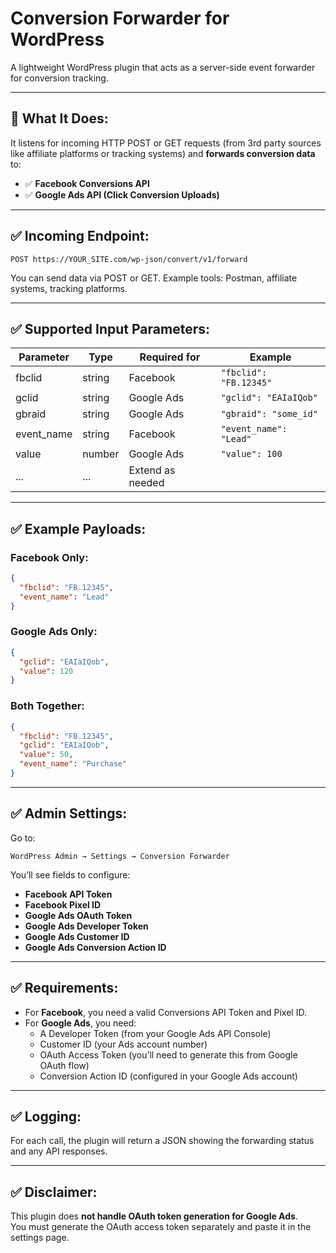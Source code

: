 
# Conversion Forwarder for WordPress

A lightweight WordPress plugin that acts as a server-side event forwarder for conversion tracking.

---

## 📌 What It Does:

It listens for incoming HTTP POST or GET requests (from 3rd party sources like affiliate platforms or tracking systems) and **forwards conversion data** to:

- ✅ **Facebook Conversions API**
- ✅ **Google Ads API (Click Conversion Uploads)**

---

## ✅ Incoming Endpoint:

```
POST https://YOUR_SITE.com/wp-json/convert/v1/forward
```

You can send data via POST or GET. Example tools: Postman, affiliate systems, tracking platforms.

---

## ✅ Supported Input Parameters:

| Parameter | Type | Required for | Example |
|---|---|---|---|
| fbclid | string | Facebook | `"fbclid": "FB.12345"` |
| gclid | string | Google Ads | `"gclid": "EAIaIQob"` |
| gbraid | string | Google Ads | `"gbraid": "some_id"` |
| event_name | string | Facebook | `"event_name": "Lead"` |
| value | number | Google Ads | `"value": 100` |
| ... | ... | Extend as needed | |

---

## ✅ Example Payloads:

### Facebook Only:

```json
{
  "fbclid": "FB.12345",
  "event_name": "Lead"
}
```

### Google Ads Only:

```json
{
  "gclid": "EAIaIQob",
  "value": 120
}
```

### Both Together:

```json
{
  "fbclid": "FB.12345",
  "gclid": "EAIaIQob",
  "value": 50,
  "event_name": "Purchase"
}
```

---

## ✅ Admin Settings:

Go to:

```
WordPress Admin → Settings → Conversion Forwarder
```

You’ll see fields to configure:

- **Facebook API Token**
- **Facebook Pixel ID**
- **Google Ads OAuth Token**
- **Google Ads Developer Token**
- **Google Ads Customer ID**
- **Google Ads Conversion Action ID**

---

## ✅ Requirements:

- For **Facebook**, you need a valid Conversions API Token and Pixel ID.
- For **Google Ads**, you need:
  - A Developer Token (from your Google Ads API Console)
  - Customer ID (your Ads account number)
  - OAuth Access Token (you’ll need to generate this from Google OAuth flow)
  - Conversion Action ID (configured in your Google Ads account)

---

## ✅ Logging:

For each call, the plugin will return a JSON showing the forwarding status and any API responses.

---

## ✅ Disclaimer:

This plugin does **not handle OAuth token generation for Google Ads**.  
You must generate the OAuth access token separately and paste it in the settings page.